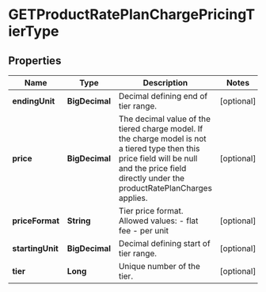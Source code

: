 

# GETProductRatePlanChargePricingTierType


## Properties

| Name | Type | Description | Notes |
|------------ | ------------- | ------------- | -------------|
|**endingUnit** | **BigDecimal** | Decimal defining end of tier range.  |  [optional] |
|**price** | **BigDecimal** | The decimal value of the tiered charge model. If the charge model is not a tiered type then this price field will be null and the price field directly under the productRatePlanCharges applies.  |  [optional] |
|**priceFormat** | **String** | Tier price format.  Allowed values: - flat fee  - per unit  |  [optional] |
|**startingUnit** | **BigDecimal** | Decimal defining start of tier range.  |  [optional] |
|**tier** | **Long** | Unique number of the tier.  |  [optional] |



